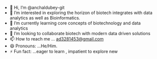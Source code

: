 - 👋 Hi, I’m @anchaldubey-git
- 👀 I’m interested in exploring the horizon of biotech integrates with data analytics as well as Bioinformatics.
- 🌱 I’m currently learning core concepts of biotechnology and data analytics
- 💞️ I’m looking to collaborate biotech with modern data driven solutions
- 📫 How to reach me ... ad3281453@gmail.com
- 😄 Pronouns: ...He/Him.
- ⚡ Fun fact: ...eager to learn , impatient to explore new

<!---
anchaldubey-git/anchaldubey-git is a ✨ special ✨ repository because its `README.md` (this file) appears on your GitHub profile.
You can click the Preview link to take a look at your changes.
--->
